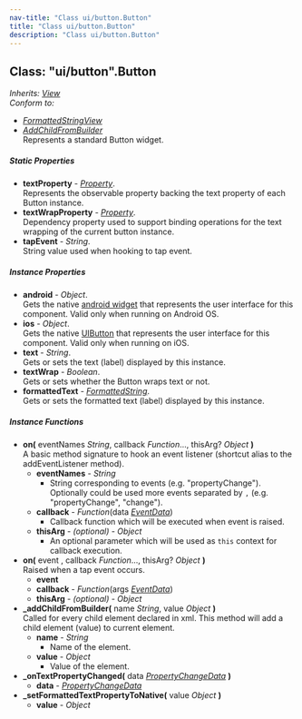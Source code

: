 ```yaml
---
nav-title: "Class ui/button.Button"
title: "Class ui/button.Button"
description: "Class ui/button.Button"
---
```

## Class: "ui/button".Button  
_Inherits:_ [_View_](../../ui/core/view/View.md)  
_Conform to:_
 - [_FormattedStringView_](../../text/formatted-string/FormattedStringView.md)
 - [_AddChildFromBuilder_](../../ui/core/view/AddChildFromBuilder.md)  
Represents a standard Button widget.

##### Static Properties
 - **textProperty** - [_Property_](../../ui/core/dependency-observable/Property.md).    
  Represents the observable property backing the text property of each Button instance.
 - **textWrapProperty** - [_Property_](../../ui/core/dependency-observable/Property.md).    
  Dependency property used to support binding operations for the text wrapping of the current button instance.
 - **tapEvent** - _String_.    
  String value used when hooking to tap event.

##### Instance Properties
 - **android** - _Object_.    
  Gets the native [android widget](http://developer.android.com/reference/android/widget/Button.html) that represents the user interface for this component. Valid only when running on Android OS.
 - **ios** - _Object_.    
  Gets the native [UIButton](https://developer.apple.com/library/ios/documentation/UIKit/Reference/UIButton_Class/) that represents the user interface for this component. Valid only when running on iOS.
 - **text** - _String_.    
  Gets or sets the text (label) displayed by this instance.
 - **textWrap** - _Boolean_.    
  Gets or sets whether the Button wraps text or not.
 - **formattedText** - [_FormattedString_](../../text/formatted-string/FormattedString.md).    
  Gets or sets the formatted text (label) displayed by this instance.

##### Instance Functions
 - **on(** eventNames _String_, callback _Function_..., thisArg? _Object_ **)**  
     A basic method signature to hook an event listener (shortcut alias to the addEventListener method).
   - **eventNames** - _String_  
     - String corresponding to events (e.g. "propertyChange"). Optionally could be used more events separated by `,` (e.g. "propertyChange", "change"). 
   - **callback** - _Function_(data [_EventData_](../../data/observable/EventData.md))  
     - Callback function which will be executed when event is raised.
   - **thisArg** - _(optional)_ - _Object_  
     - An optional parameter which will be used as `this` context for callback execution.
 - **on(** event , callback _Function_..., thisArg? _Object_ **)**  
     Raised when a tap event occurs.
   - **event**
   - **callback** - _Function_(args [_EventData_](../../data/observable/EventData.md))
   - **thisArg** - _(optional)_ - _Object_
 - **_addChildFromBuilder(** name _String_, value _Object_ **)**  
     Called for every child element declared in xml.
This method will add a child element (value) to current element.
   - **name** - _String_  
     - Name of the element.
   - **value** - _Object_  
     - Value of the element.
 - **_onTextPropertyChanged(** data [_PropertyChangeData_](../../ui/core/dependency-observable/PropertyChangeData.md) **)**
   - **data** - [_PropertyChangeData_](../../ui/core/dependency-observable/PropertyChangeData.md)
 - **_setFormattedTextPropertyToNative(** value _Object_ **)**
   - **value** - _Object_
